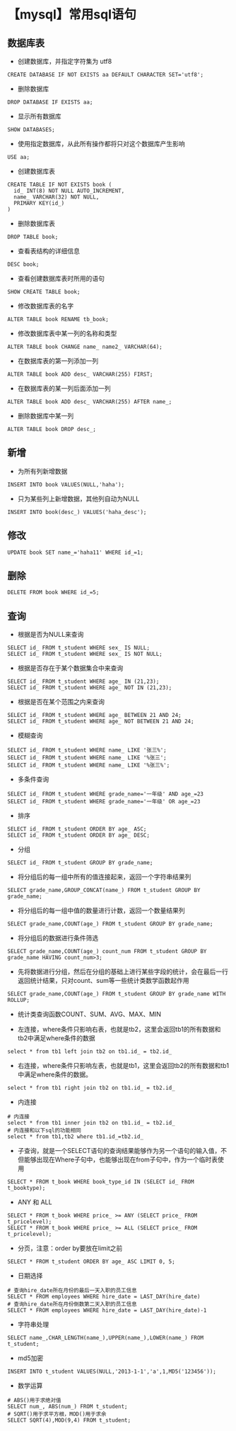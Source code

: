 # 【mysql】常用sql语句
## 数据库表
* 创建数据库，并指定字符集为 utf8
```
CREATE DATABASE IF NOT EXISTS aa DEFAULT CHARACTER SET='utf8';
```

* 删除数据库
```
DROP DATABASE IF EXISTS aa;
```

* 显示所有数据库
```
SHOW DATABASES;
```

* 使用指定数据库，从此所有操作都将只对这个数据库产生影响
```
USE aa;
```

* 创建数据库表
```
CREATE TABLE IF NOT EXISTS book (
  id_ INT(8) NOT NULL AUTO_INCREMENT,
  name_ VARCHAR(32) NOT NULL,
  PRIMARY KEY(id_)
)
```

* 删除数据库表
```
DROP TABLE book;
```

* 查看表结构的详细信息
```
DESC book;
```

* 查看创建数据库表时所用的语句
```
SHOW CREATE TABLE book;
```

* 修改数据库表的名字
```
ALTER TABLE book RENAME tb_book;
```

* 修改数据库表中某一列的名称和类型
```
ALTER TABLE book CHANGE name_ name2_ VARCHAR(64);
```

* 在数据库表的第一列添加一列
```
ALTER TABLE book ADD desc_ VARCHAR(255) FIRST;
```

* 在数据库表的某一列后面添加一列
```
ALTER TABLE book ADD desc_ VARCHAR(255) AFTER name_;
```

* 删除数据库中某一列
```
ALTER TABLE book DROP desc_; 
```

## 新增
* 为所有列新增数据
```
INSERT INTO book VALUES(NULL,'haha');
```

* 只为某些列上新增数据，其他列自动为NULL
```
INSERT INTO book(desc_) VALUES('haha_desc');
```

## 修改
```
UPDATE book SET name_='haha11' WHERE id_=1;
```

## 删除
```
DELETE FROM book WHERE id_=5;
```

## 查询
* 根据是否为NULL来查询
```
SELECT id_ FROM t_student WHERE sex_ IS NULL;
SELECT id_ FROM t_student WHERE sex_ IS NOT NULL;
```

* 根据是否存在于某个数据集合中来查询
```
SELECT id_ FROM t_student WHERE age_ IN (21,23);
SELECT id_ FROM t_student WHERE age_ NOT IN (21,23);
```

* 根据是否在某个范围之内来查询
```
SELECT id_ FROM t_student WHERE age_ BETWEEN 21 AND 24;
SELECT id_ FROM t_student WHERE age_ NOT BETWEEN 21 AND 24;
```

* 模糊查询
```
SELECT id_ FROM t_student WHERE name_ LIKE '张三%';
SELECT id_ FROM t_student WHERE name_ LIKE '%张三';
SELECT id_ FROM t_student WHERE name_ LIKE '%张三%';
```

* 多条件查询
```
SELECT id_ FROM t_student WHERE grade_name='一年级' AND age_=23
SELECT id_ FROM t_student WHERE grade_name='一年级' OR age_=23
```

* 排序
```
SELECT id_ FROM t_student ORDER BY age_ ASC;
SELECT id_ FROM t_student ORDER BY age_ DESC;
```

* 分组
```
SELECT id_ FROM t_student GROUP BY grade_name;
```

* 将分组后的每一组中所有的值连接起来，返回一个字符串结果列
```
SELECT grade_name,GROUP_CONCAT(name_) FROM t_student GROUP BY grade_name;
```

* 将分组后的每一组中值的数量进行计数，返回一个数量结果列
```
SELECT grade_name,COUNT(age_) FROM t_student GROUP BY grade_name;
```

* 将分组后的数据进行条件筛选
```
SELECT grade_name,COUNT(age_) count_num FROM t_student GROUP BY grade_name HAVING count_num>3;
```

* 先将数据进行分组，然后在分组的基础上进行某些字段的统计，会在最后一行返回统计结果，只对count、sum等一些统计类数学函数起作用
```
SELECT grade_name,COUNT(age_) FROM t_student GROUP BY grade_name WITH ROLLUP;
```

* 统计类查询函数COUNT、SUM、AVG、MAX、MIN

* 左连接，where条件只影响右表，也就是tb2，这里会返回tb1的所有数据和tb2中满足where条件的数据
```
select * from tb1 left join tb2 on tb1.id_ = tb2.id_
```

* 右连接，where条件只影响左表，也就是tb1，这里会返回tb2的所有数据和tb1中满足where条件的数据。
```
select * from tb1 right join tb2 on tb1.id_ = tb2.id_
```

* 内连接
```
# 内连接
select * from tb1 inner join tb2 on tb1.id_ = tb2.id_
# 内连接和以下sql的功能相同
select * from tb1,tb2 where tb1.id_=tb2.id_
```

* 子查询，就是一个SELECT语句的查询结果能够作为另一个语句的输入值，不但能够出现在Where子句中，也能够出现在from子句中，作为一个临时表使用
```
SELECT * FROM t_book WHERE book_type_id IN (SELECT id_ FROM t_booktype);
```

* ANY 和 ALL
```
SELECT * FROM t_book WHERE price_ >= ANY (SELECT price_ FROM t_pricelevel);
SELECT * FROM t_book WHERE price_ >= ALL (SELECT price_ FROM t_pricelevel);
```

* 分页，注意：order by要放在limit之前
```
SELECT * FROM t_student ORDER BY age_ ASC LIMIT 0, 5;
```

* 日期选择
```
# 查询hire_date所在月份的最后一天入职的员工信息
SELECT * FROM employees WHERE hire_date = LAST_DAY(hire_date)
# 查询hire_date所在月份倒数第二天入职的员工信息
SELECT * FROM employees WHERE hire_date = LAST_DAY(hire_date)-1
```

* 字符串处理
```
SELECT name_,CHAR_LENGTH(name_),UPPER(name_),LOWER(name_) FROM t_student;
```

* md5加密
```
INSERT INTO t_student VALUES(NULL,'2013-1-1','a',1,MD5('123456'));
```

* 数学运算
```
# ABS()用于求绝对值
SELECT num_, ABS(num_) FROM t_student;
# SQRT()用于求平方根，MOD()用于求余
SELECT SQRT(4),MOD(9,4) FROM t_student;
```